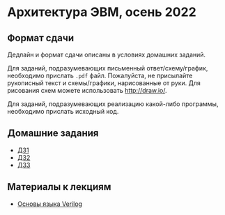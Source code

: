 # Архитектура ЭВМ, осень 2022

## Формат сдачи

Дедлайн и формат сдачи описаны в условиях домашних заданий.

Для заданий, подразумевающих письменный ответ/схему/график, необходимо прислать `.pdf` файл.
Пожалуйста, не присылайте рукописный текст и схемы/графики, нарисованные от руки. Для рисования схем
можете использовать http://draw.io/.

Для заданий, подразумевающих реализацию какой-либо программы, необходимо прислать исходный код.

## Домашние задания

* [ДЗ1](hw1.md)
* [ДЗ2](hw2.md)
* [Д33](hw3.md)

## Материалы к лекциям

* [Основы языка Verilog](verilog/)
